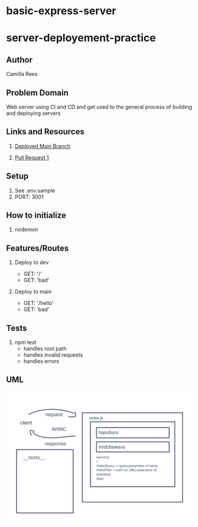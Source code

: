 # basic-express-server

# server-deployement-practice

## Author
Camilla Rees

## Problem Domain
Web server using CI and CD and get used to the general process of building and deploying servers

## Links and Resources

1. [Deployed Main Branch](https://basic-express-server.onrender.com/)

2. [Pull Request 1](https://github.com/camillarees/basic-express-server/pull/1)


## Setup

1. See .env.sample
2. PORT: 3001

## How to initialize

1. nodemon

## Features/Routes

1. Deploy to dev
    - GET: '/'
    - GET: 'bad'

2. Deploy to main
    - GET: '/hello'
    - GET: 'bad'

## Tests

1. npm test
    - handles root path
    - handles invalid requests
    - handles errors

## UML

![Whiteboard](assets/whiteboard-basic-express-server.png)

